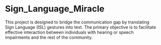 # Sign_Language_Miracle
This project is designed to bridge the communication gap by translating Sign Language (ISL) gestures into text. The primary objective is to facilitate effective interaction between individuals with hearing or speech impairments and the rest of the community.
